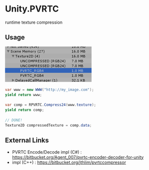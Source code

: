 # Unity.PVRTC
runtime texture compression

Usage
----
![c](compp.PNG)
```cs
var www = new WWW("http://my_image.com");
yield return www;

var comp = RPVRTC.Compress24(www.texture);
yield return comp;

// DONE!
Texture2D compressedTexture = comp.data;
```

External Links
----
* PVRTC Encode/Decode impl (C#) : https://bitbucket.org/Agent_007/pvrtc-encoder-decoder-for-unity
* impl (C++) : https://bitbucket.org/jthlim/pvrtccompressor
